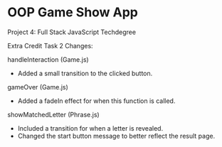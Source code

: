 # OOP Game Show App
 Project 4: Full Stack JavaScript Techdegree

Extra Credit Task 2 Changes:

handleInteraction (Game.js)
- Added a small transition to the clicked button.

gameOver (Game.js)
- Added a fadeIn effect for when this function is called.

showMatchedLetter (Phrase.js)
- Included a transition for when a letter is revealed.
- Changed the start button message to better reflect the result page.
